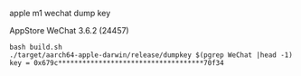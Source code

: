 apple m1 wechat dump key

AppStore WeChat 3.6.2 (24457)

```
bash build.sh
./target/aarch64-apple-darwin/release/dumpkey $(pgrep WeChat |head -1)
key = 0x679c************************************70f34
```